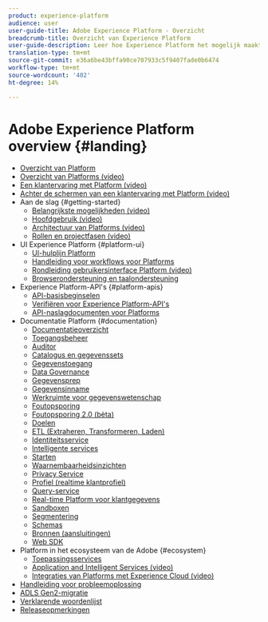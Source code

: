 ```yaml
---
product: experience-platform
audience: user
user-guide-title: Adobe Experience Platform - Overzicht
breadcrumb-title: Overzicht van Experience Platform
user-guide-description: Leer hoe Experience Platform het mogelijk maakt om persoonlijke ervaringen aan uw klanten in real time te leveren.
translation-type: tm+mt
source-git-commit: e36a6be43bffa90ce707933c5f9407fade0b6474
workflow-type: tm+mt
source-wordcount: '402'
ht-degree: 14%

---
```



# Adobe Experience Platform overview {#landing}

* [Overzicht van Platform](home.md)
* [Overzicht van Platforms (video)](video/platform-overview.md)
* [Een klantervaring met Platform (video)](video/customer-experience.md)
* [Achter de schermen van een klantervaring met Platform (video)](video/customer-experience-bts.md)
* Aan de slag {#getting-started}
   * [Belangrijkste mogelijkheden (video)](video/key-capabilities.md)
   * [Hoofdgebruik (video)](video/platform-use-cases.md)
   * [Architectuur van Platforms (video)](video/platform-architecture.md)
   * [Rollen en projectfasen (video)](video/roles-project-phases.md)
* UI Experience Platform {#platform-ui}
   * [UI-hulplijn Platform](ui-guide.md)
   * [Handleiding voor workflows voor Platforms](workflows.md)
   * [Rondleiding gebruikersinterface Platform (video)](video/platform-ui.md)
   * [Browserondersteuning en taalondersteuning](browser-language-support.md)
* Experience Platform-API&#39;s {#platform-apis}
   * [API-basisbeginselen](api-fundamentals.md)
   * [Verifiëren voor Experience Platform-API&#39;s](https://docs.adobe.com/content/help/en/platform-learn/tutorials/platform-api-authentication.html)
   * [API-naslagdocumenten voor Platforms](https://www.adobe.io/apis/experienceplatform/home/api-reference.html)
* Documentatie Platform {#documentation}
   * [Documentatieoverzicht](documentation/overview.md)
   * [Toegangsbeheer](https://docs.adobe.com/content/help/nl-NL/experience-platform/access-control/home.html)
   * [Auditor](https://docs.adobe.com/content/help/en/auditor/using/overview.html)
   * [Catalogus en gegevenssets](https://docs.adobe.com/content/help/en/experience-platform/catalog/home.html)
   * [Gegevenstoegang](https://docs.adobe.com/content/help/en/experience-platform/data-access/home.html)
   * [Data Governance](https://docs.adobe.com/content/help/en/experience-platform/data-governance/home.html)
   * [Gegevensprep](https://docs.adobe.com/content/help/en/experience-platform/data-prep/home.html)
   * [Gegevensinname](https://docs.adobe.com/content/help/en/experience-platform/ingestion/home.html)
   * [Werkruimte voor gegevenswetenschap](https://docs.adobe.com/content/help/en/experience-platform/data-science-workspace/home.html)
   * [Foutopsporing](https://docs.adobe.com/content/help/en/debugger/using/experience-cloud-debugger.html)
   * [Foutopsporing 2.0 (bèta)](https://docs.adobe.com/content/help/en/debugger/using-v2/experience-cloud-debugger.html)
   * [Doelen](https://docs.adobe.com/content/help/en/experience-platform/rtcdp/destinations/destinations-overview.html)
   * [ETL (Extraheren, Transformeren, Laden)](https://docs.adobe.com/content/help/en/experience-platform/etl/home.html)
   * [Identiteitsservice](https://docs.adobe.com/content/help/nl-NL/experience-platform/identity/home.html)
   * [Intelligente services](https://docs.adobe.com/content/help/en/experience-platform/intelligent-services/home.html)
   * [Starten](https://docs.adobe.com/content/help/en/launch/using/overview.html)
   * [Waarnembaarheidsinzichten](https://docs.adobe.com/content/help/en/experience-platform/observability/home.html)
   * [Privacy Service](https://docs.adobe.com/content/help/en/experience-platform/privacy/home.html)
   * [Profiel (realtime klantprofiel)](https://docs.adobe.com/content/help/nl-NL/experience-platform/profile/home.html)
   * [Query-service](https://docs.adobe.com/content/help/en/experience-platform/query/home.html)
   * [Real-time Platform voor klantgegevens](https://docs.adobe.com/content/help/en/experience-platform/rtcdp/overview.html)
   * [Sandboxen](https://docs.adobe.com/content/help/en/experience-platform/sandbox/home.html)
   * [Segmentering](https://docs.adobe.com/content/help/en/experience-platform/segmentation/home.html)
   * [Schemas](https://docs.adobe.com/content/help/nl-NL/experience-platform/xdm/home.html)
   * [Bronnen (aansluitingen)](https://docs.adobe.com/content/help/en/experience-platform/sources/home.html)
   * [Web SDK](https://docs.adobe.com/content/help/nl-NL/experience-platform/edge/home.html)
* Platform in het ecosysteem van de Adobe {#ecosystem}
   * [Toepassingsservices](application-services.md)
   * [Application and Intelligent Services (video)](video/application-intelligent-services.md)
   * [Integraties van Platforms met Experience Cloud (video)](video/experience-cloud-integrations.md)
* [Handleiding voor probleemoplossing](troubleshooting.md)
* [ADLS Gen2-migratie](adls2-gen2-migration.md)
* [Verklarende woordenlijst](glossary.md)
* [Releaseopmerkingen](https://docs.adobe.com/content/help/en/experience-platform/release-notes/latest.html)